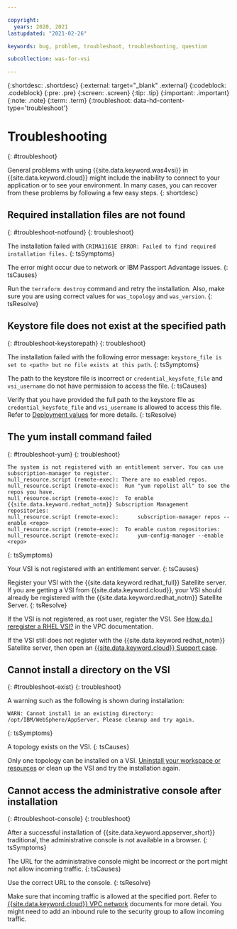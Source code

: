 ```yaml
---

copyright:
  years: 2020, 2021
lastupdated: "2021-02-26"

keywords: bug, problem, troubleshoot, troubleshooting, question

subcollection: was-for-vsi

---
```


{:shortdesc: .shortdesc}
{:external: target="_blank" .external}
{:codeblock: .codeblock}
{:pre: .pre}
{:screen: .screen}
{:tip: .tip}
{:important: .important}
{:note: .note}
{:term: .term}
{:troubleshoot: data-hd-content-type='troubleshoot'}

# Troubleshooting
{: #troubleshoot}

General problems with using {{site.data.keyword.was4vsi}} in {{site.data.keyword.cloud}} might include the inability to connect to your application or to see your environment. In many cases, you can recover from these problems by following a few easy steps.
{: shortdesc}
<!-- where the first xxx is the long name of your service and the following xxx are pulled from your popular troubleshooting topics -->

## Required installation files are not found
{: #troubleshoot-notfound}
{: troubleshoot}

The installation failed with `CRIMA1161E ERROR: Failed to find required installation files.`
{: tsSymptoms}

The error might occur due to network or IBM Passport Advantage issues.
{: tsCauses}

Run the `terraform destroy` command and retry the installation. Also, make sure you are using correct values for `was_topology` and `was_version`.
{: tsResolve}


## Keystore file does not exist at the specified path
{: #troubleshoot-keystorepath}
{: troubleshoot}

The installation failed with the following error message: `keystore_file is set to <path> but no file exists at this path`.
{: tsSymptoms}

The path to the keystore file is incorrect or `credential_keysfote_file` and `vsi_username` do not have permission to access the file.
{: tsCauses}

Verify that you have provided the full path to the keystore file as `credential_keysfote_file` and `vsi_username` is allowed to access this file. Refer to [Deployment values](/docs/was-for-vsi?topic=was-for-vsi-dep-values) for more details.
{: tsResolve}


## The yum install command failed
{: #troubleshoot-yum}
{: troubleshoot}

```
The system is not registered with an entitlement server. You can use subscription-manager to register.
null_resource.script (remote-exec): There are no enabled repos.
null_resource.script (remote-exec):  Run "yum repolist all" to see the repos you have.
null_resource.script (remote-exec):  To enable {{site.data.keyword.redhat_notm}} Subscription Management repositories:
null_resource.script (remote-exec):      subscription-manager repos --enable <repo>
null_resource.script (remote-exec):  To enable custom repositories:
null_resource.script (remote-exec):      yum-config-manager --enable <repo>
```
{: tsSymptoms}

Your VSI is not registered with an entitlement server.
{: tsCauses}

Register your VSI with the {{site.data.keyword.redhat_full}} Satellite server. If you are getting a VSI from {{site.data.keyword.cloud}}, your VSI should already be registered with the {{site.data.keyword.redhat_notm}} Satellite Server.
{: tsResolve}

If the VSI is not registered, as root user, register the VSI. See [How do I reregister a RHEL VSI?](/docs/vpc?topic=vpc-troubleshooting-your-virtual-servers-for-vpc#troubleshooting-reregister-RHEL-VSI) in the VPC documentation.

If the VSI still does not register with the {{site.data.keyword.redhat_notm}} Satellite server, then open an [{{site.data.keyword.cloud}} Support case](/docs/was-for-vsi?topic=was-for-vsi-support).  


## Cannot install a directory on the VSI
{: #troubleshoot-exist}
{: troubleshoot}

A warning such as the following is shown during installation:
```
WARN: Cannot install in an existing directory: /opt/IBM/WebSphere/AppServer. Please cleanup and try again.
```
{: tsSymptoms}

A topology exists on the VSI.
{: tsCauses}

Only one topology can be installed on a VSI. [Uninstall your workspace or resources](/docs/was-for-vsi?topic=was-for-vsi-uninstalling) or clean up the VSI and try the installation again.


## Cannot access the administrative console after installation
{: #troubleshoot-console}
{: troubleshoot}

After a successful installation of {{site.data.keyword.appserver_short}} traditional, the administrative console is not available in a browser.
{: tsSymptoms}

The URL for the administrative console might be incorrect or the port might not allow incoming traffic.
{: tsCauses}

Use the correct URL to the console.
{: tsResolve}

Make sure that incoming traffic is allowed at the specified port. Refer to [{{site.data.keyword.cloud}} VPC network](/docs/vpc?topic=vpc-about-networking-for-vpc) documents for more detail. You might need to add an inbound rule to the security group to allow incoming traffic.
